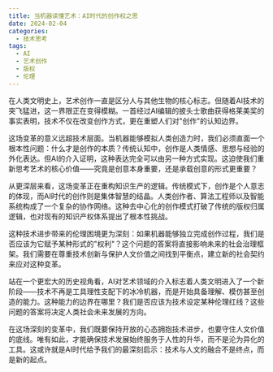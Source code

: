 ```yaml
---
title: 当机器读懂艺术：AI时代的创作权之思
date: 2024-02-04
categories:
  - 技术思考
tags:
  - AI
  - 艺术创作
  - 版权
  - 伦理
---
```


  在人类文明史上，艺术创作一直是区分人与其他生物的核心标志。但随着AI技术的突飞猛进，这一界限正在变得模糊。一首经过AI编辑的披头士歌曲获得格莱美奖的事实表明，技术不仅在改变创作方式，更在重塑人们对"创作"的认知边界。

  这场变革的意义远超技术层面。当机器能够模拟人类创造力时，我们必须直面一个根本性问题：什么才是创作的本质？传统认知中，创作是人类情感、思想与经验的外化表达。但AI的介入证明，这种表达完全可以由另一种方式实现。这迫使我们重新思考艺术的核心价值——究竟是创意本身重要，还是承载创意的形式更重要？

  从更深层来看，这场变革正在重构知识生产的逻辑。传统模式下，创作是个人意志的体现，而AI时代的创作则是集体智慧的结晶。人类创作者、算法工程师以及智能系统构成了一个复杂的协作网络。这种去中心化的创作模式打破了传统的版权归属逻辑，也对现有的知识产权体系提出了根本性挑战。

  这种技术进步带来的伦理困境更为深刻：如果机器能够独立完成创作过程，我们是否应该为它赋予某种形式的"权利"？这个问题的答案将直接影响未来的社会治理框架。我们需要在尊重技术创新与保护人文价值之间找到平衡点，建立新的社会契约来应对这种变革。

  站在一个更宏大的历史视角看，AI对艺术领域的介入标志着人类文明进入了一个新阶段——技术不再是工具理性支配下的冰冷机器，而是开始具备理解、模仿甚至创造的能力。这种能力的边界在哪里？我们是否应该为技术设定某种伦理红线？这些问题的答案将决定人类社会未来发展的方向。

  在这场深刻的变革中，我们既要保持开放的心态拥抱技术进步，也要守住人文价值的底线。唯有如此，才能确保技术发展始终服务于人性的升华，而不是沦为异化的工具。这或许就是AI时代给予我们的最深刻启示：技术与人文的融合不是终点，而是新的起点。